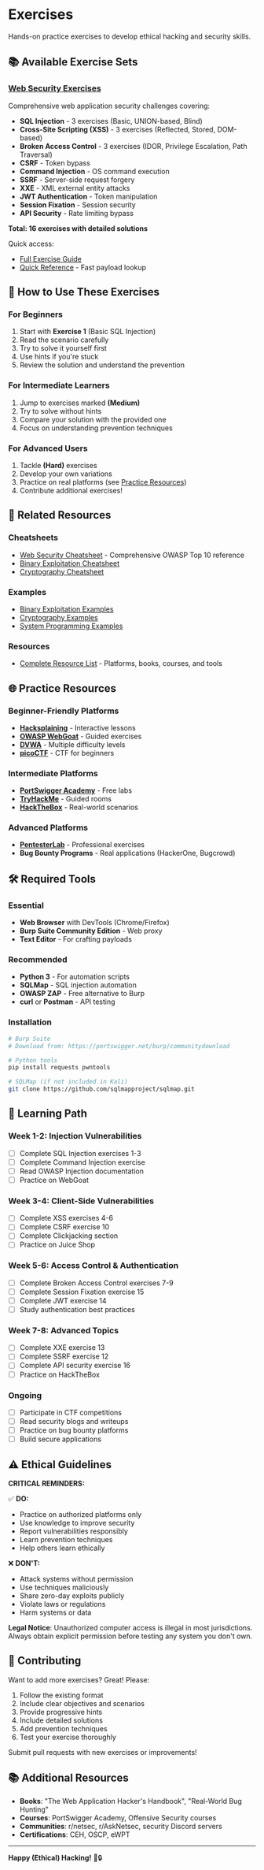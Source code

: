 # Exercises

Hands-on practice exercises to develop ethical hacking and security skills.

## 📚 Available Exercise Sets

### [Web Security Exercises](web-security/)
Comprehensive web application security challenges covering:
- **SQL Injection** - 3 exercises (Basic, UNION-based, Blind)
- **Cross-Site Scripting (XSS)** - 3 exercises (Reflected, Stored, DOM-based)
- **Broken Access Control** - 3 exercises (IDOR, Privilege Escalation, Path Traversal)
- **CSRF** - Token bypass
- **Command Injection** - OS command execution
- **SSRF** - Server-side request forgery
- **XXE** - XML external entity attacks
- **JWT Authentication** - Token manipulation
- **Session Fixation** - Session security
- **API Security** - Rate limiting bypass

**Total: 16 exercises with detailed solutions**

Quick access:
- [Full Exercise Guide](web-security/README.md)
- [Quick Reference](web-security/QUICK-REFERENCE.md) - Fast payload lookup

## 🎯 How to Use These Exercises

### For Beginners
1. Start with **Exercise 1** (Basic SQL Injection)
2. Read the scenario carefully
3. Try to solve it yourself first
4. Use hints if you're stuck
5. Review the solution and understand the prevention

### For Intermediate Learners
1. Jump to exercises marked **(Medium)**
2. Try to solve without hints
3. Compare your solution with the provided one
4. Focus on understanding prevention techniques

### For Advanced Users
1. Tackle **(Hard)** exercises
2. Develop your own variations
3. Practice on real platforms (see [Practice Resources](#practice-resources))
4. Contribute additional exercises!

## 🔗 Related Resources

### Cheatsheets
- [Web Security Cheatsheet](../cheatsheets/web-security.md) - Comprehensive OWASP Top 10 reference
- [Binary Exploitation Cheatsheet](../cheatsheets/binary-exploitation.md)
- [Cryptography Cheatsheet](../cheatsheets/cryptography.md)

### Examples
- [Binary Exploitation Examples](../examples/binary-exploitation/)
- [Cryptography Examples](../examples/cryptography/)
- [System Programming Examples](../examples/system-programming/)

### Resources
- [Complete Resource List](../resources.md) - Platforms, books, courses, and tools

## 🌐 Practice Resources

### Beginner-Friendly Platforms
- **[Hacksplaining](https://www.hacksplaining.com/lessons)** - Interactive lessons
- **[OWASP WebGoat](https://owasp.org/www-project-webgoat/)** - Guided exercises
- **[DVWA](http://www.dvwa.co.uk/)** - Multiple difficulty levels
- **[picoCTF](https://picoctf.org/)** - CTF for beginners

### Intermediate Platforms
- **[PortSwigger Academy](https://portswigger.net/web-security)** - Free labs
- **[TryHackMe](https://tryhackme.com/)** - Guided rooms
- **[HackTheBox](https://www.hackthebox.eu/)** - Real-world scenarios

### Advanced Platforms
- **[PentesterLab](https://pentesterlab.com/)** - Professional exercises
- **Bug Bounty Programs** - Real applications (HackerOne, Bugcrowd)

## 🛠️ Required Tools

### Essential
- **Web Browser** with DevTools (Chrome/Firefox)
- **Burp Suite Community Edition** - Web proxy
- **Text Editor** - For crafting payloads

### Recommended
- **Python 3** - For automation scripts
- **SQLMap** - SQL injection automation
- **OWASP ZAP** - Free alternative to Burp
- **curl** or **Postman** - API testing

### Installation
```bash
# Burp Suite
# Download from: https://portswigger.net/burp/communitydownload

# Python tools
pip install requests pwntools

# SQLMap (if not included in Kali)
git clone https://github.com/sqlmapproject/sqlmap.git
```

## 📖 Learning Path

### Week 1-2: Injection Vulnerabilities
- [ ] Complete SQL Injection exercises 1-3
- [ ] Complete Command Injection exercise
- [ ] Read OWASP Injection documentation
- [ ] Practice on WebGoat

### Week 3-4: Client-Side Vulnerabilities
- [ ] Complete XSS exercises 4-6
- [ ] Complete CSRF exercise 10
- [ ] Complete Clickjacking section
- [ ] Practice on Juice Shop

### Week 5-6: Access Control & Authentication
- [ ] Complete Broken Access Control exercises 7-9
- [ ] Complete Session Fixation exercise 15
- [ ] Complete JWT exercise 14
- [ ] Study authentication best practices

### Week 7-8: Advanced Topics
- [ ] Complete XXE exercise 13
- [ ] Complete SSRF exercise 12
- [ ] Complete API security exercise 16
- [ ] Practice on HackTheBox

### Ongoing
- [ ] Participate in CTF competitions
- [ ] Read security blogs and writeups
- [ ] Practice on bug bounty platforms
- [ ] Build secure applications

## ⚠️ Ethical Guidelines

**CRITICAL REMINDERS:**

✅ **DO:**
- Practice on authorized platforms only
- Use knowledge to improve security
- Report vulnerabilities responsibly
- Learn prevention techniques
- Help others learn ethically

❌ **DON'T:**
- Attack systems without permission
- Use techniques maliciously
- Share zero-day exploits publicly
- Violate laws or regulations
- Harm systems or data

**Legal Notice**: Unauthorized computer access is illegal in most jurisdictions. Always obtain explicit permission before testing any system you don't own.

## 🤝 Contributing

Want to add more exercises? Great! Please:
1. Follow the existing format
2. Include clear objectives and scenarios
3. Provide progressive hints
4. Include detailed solutions
5. Add prevention techniques
6. Test your exercise thoroughly

Submit pull requests with new exercises or improvements!

## 📚 Additional Resources

- **Books**: "The Web Application Hacker's Handbook", "Real-World Bug Hunting"
- **Courses**: PortSwigger Academy, Offensive Security courses
- **Communities**: r/netsec, r/AskNetsec, security Discord servers
- **Certifications**: CEH, OSCP, eWPT

---

**Happy (Ethical) Hacking!** 🎩🔒
